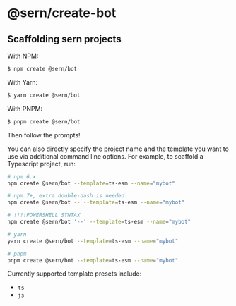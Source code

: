 # @sern/create-bot

## Scaffolding sern projects

With NPM:

```bash
$ npm create @sern/bot
```

With Yarn:

```bash
$ yarn create @sern/bot
```

With PNPM:

```bash
$ pnpm create @sern/bot
```

Then follow the prompts!

You can also directly specify the project name and the template you want to use via additional command line options. For example, to scaffold a Typescript project, run:

```bash
# npm 6.x
npm create @sern/bot --template=ts-esm --name="mybot"

# npm 7+, extra double-dash is needed:
npm create @sern/bot -- --template=ts-esm --name="mybot"

# !!!!POWERSHELL SYNTAX
npm create @sern/bot '--' --template=ts-esm --name="mybot"

# yarn
yarn create @sern/bot --template=ts-esm --name="mybot"

# pnpm
pnpm create @sern/bot --template=ts-esm --name="mybot"
```

Currently supported template presets include:

- `ts`
- `js`
